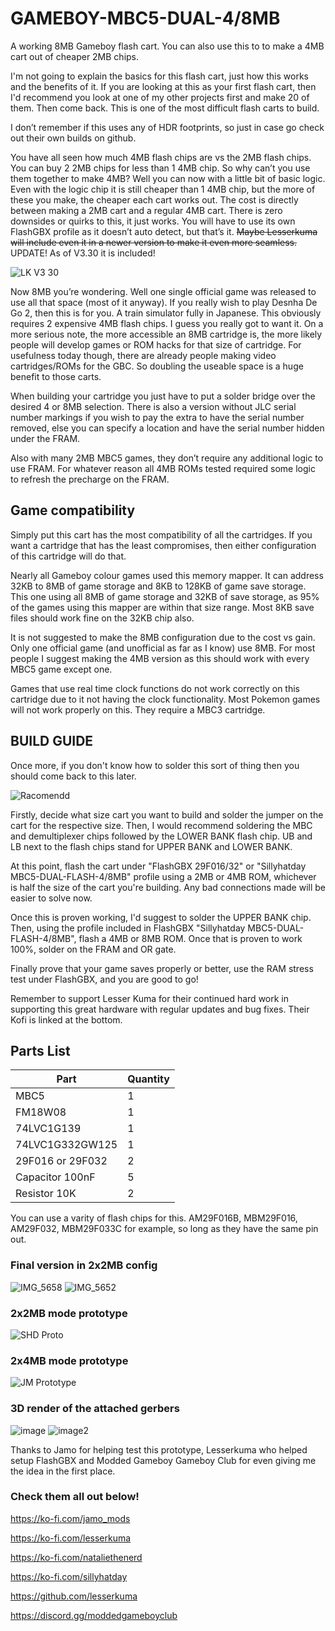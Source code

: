 # GAMEBOY-MBC5-DUAL-4/8MB
A working 8MB Gameboy flash cart. You can also use this to to make a 4MB cart out of cheaper 2MB chips.

I'm not going to explain the basics for this flash cart, just how this works and the benefits of it. If you are looking at this as your first flash cart, then I'd recommend you look at one of my other projects first and make 20 of them. Then come back. This is one of the most difficult flash carts to build.

I don’t remember if this uses any of HDR footprints, so just in case go check out their own builds on github.

You have all seen how much 4MB flash chips are vs the 2MB flash chips. You can buy 2 2MB chips for less than 1 4MB chip. So why can’t you use them together to make 4MB? Well you can now with a little bit of basic logic. Even with the logic chip it is still cheaper than 1 4MB chip, but the more of these you make, the cheaper each cart works out. The cost is directly between making a 2MB cart and a regular 4MB cart. There is zero downsides or quirks to this, it just works. You will have to use its own FlashGBX profile as it doesn’t auto detect, but that’s it. ~~Maybe Lesserkuma will include even it in a newer version to make it even more seamless.~~ UPDATE! As of V3.30 it is included!

![LK V3 30](https://github.com/sillyhatday/GAMEBOY-MBC5-DUAL-4_8MB/assets/65309612/78d43b0f-2e17-4e5c-9316-7730b43ccd07)

Now 8MB you’re wondering. Well one single official game was released to use all that space (most of it anyway). If you really wish to play Desnha De Go 2, then this is for you. A train simulator fully in Japanese. This obviously requires 2 expensive 4MB flash chips. I guess you really got to want it. On a more serious note, the more accessible an 8MB cartridge is, the more likely people will develop games or ROM hacks for that size of cartridge. For usefulness today though, there are already people making video cartridges/ROMs for the GBC. So doubling the useable space is a huge benefit to those carts.

When building your cartridge you just have to put a solder bridge over the desired 4 or 8MB selection. There is also a version without JLC serial number markings if you wish to pay the extra to have the serial number removed, else you can specify a location and have the serial number hidden under the FRAM.

Also with many 2MB MBC5 games, they don’t require any additional logic to use FRAM. For whatever reason all 4MB ROMs tested required some logic to refresh the precharge on the FRAM.

## Game compatibility
Simply put this cart has the most compatibility of all the cartridges. If you want a cartridge that has the least compromises, then either configuration of this cartridge will do that.

Nearly all Gameboy colour games used this memory mapper. It can address 32KB to 8MB of game storage and 8KB to 128KB of game save storage. This one using all 8MB of game storage and 32KB of save storage, as 95% of the games using this mapper are within that size range. Most 8KB save files should work fine on the 32KB chip also.

It is not suggested to make the 8MB configuration due to the cost vs gain. Only one official game (and unofficial as far as I know) use 8MB. For most people I suggest making the 4MB version as this should work with every MBC5 game except one.

Games that use real time clock functions do not work correctly on this cartridge due to it not having the clock functionality. Most Pokemon games will not work properly on this. They require a MBC3 cartridge.


## BUILD GUIDE

Once more, if you don't know how to solder this sort of thing then you should come back to this later.

![Racomendd](https://github.com/sillyhatday/GAMEBOY-FLASHCART-MBC5-DUAL-FLASH-4-8MB/assets/65309612/815020d6-9d19-4641-8ca3-6ea37c257a56)

Firstly, decide what size cart you want to build and solder the jumper on the cart for the respective size. Then, I would recommend soldering the MBC and demultiplexer chips followed by the LOWER BANK flash chip. UB and LB next to the flash chips stand for UPPER BANK and LOWER BANK.

At this point, flash the cart under "FlashGBX 29F016/32" or "Sillyhatday MBC5-DUAL-FLASH-4/8MB" profile using a 2MB or 4MB ROM, whichever is half the size of the cart you're building. Any bad connections made will be easier to solve now.

Once this is proven working, I'd suggest to solder the UPPER BANK chip. Then, using the profile included in FlashGBX "Sillyhatday MBC5-DUAL-FLASH-4/8MB", flash a 4MB or 8MB ROM. Once that is proven to work 100%, solder on the FRAM and OR gate.

Finally prove that your game saves properly or better, use the RAM stress test under FlashGBX, and you are good to go!

Remember to support Lesser Kuma for their continued hard work in supporting this great hardware with regular updates and bug fixes. Their Kofi is linked at the bottom.

## Parts List

| Part | Quantity |
|------|----------|
| MBC5 | 1 |
| FM18W08 | 1 |
| 74LVC1G139 | 1 |
| 74LVC1G332GW125 | 1 |
| 29F016 or 29F032 | 2 |
| Capacitor 100nF | 5 |
| Resistor 10K | 2 |

You can use a varity of flash chips for this. AM29F016B, MBM29F016, AM29F032, MBM29F033C for example, so long as they have the same pin out.
### Final version in 2x2MB config
![IMG_5658](https://github.com/sillyhatday/GAMEBOY-FLASHCART-MBC5-DUAL-FLASH-4-8MB/assets/65309612/72163434-7865-4c13-bdaa-4ec5b58a38fa)
![IMG_5652](https://github.com/sillyhatday/GAMEBOY-FLASHCART-MBC5-DUAL-FLASH-4-8MB/assets/65309612/7c0b5e94-a9e7-4a41-8f7e-5831737e5a58)

### 2x2MB mode prototype
![SHD Proto](https://github.com/sillyhatday/GAMEBOY-FLASHCART-MBC5-DUAL-FLASH-4-8MB/assets/65309612/5d0126c4-fa22-4488-836b-ad33e03c95ef)

### 2x4MB mode prototype
![JM Prototype](https://github.com/sillyhatday/GAMEBOY-FLASHCART-MBC5-DUAL-FLASH-4-8MB/assets/65309612/d2490f02-4f30-4c4f-aaee-5c836a3d6c7b)

### 3D render of the attached gerbers
![image](https://github.com/sillyhatday/GAMEBOY-FLASHCART-MBC5-DUAL-FLASH-4-8MB/assets/65309612/58a8015d-0c31-4e0b-aa61-b199808d9987)
![image2](https://github.com/sillyhatday/GAMEBOY-FLASHCART-MBC5-DUAL-FLASH-4-8MB/assets/65309612/e59a21e6-7a26-43a1-b3d7-ffb42e88c59d)

Thanks to Jamo for helping test this prototype, Lesserkuma who helped setup FlashGBX and Modded Gameboy Gameboy Club for even giving me the idea in the first place.

### Check them all out below!

https://ko-fi.com/jamo_mods

https://ko-fi.com/lesserkuma

https://ko-fi.com/nataliethenerd

https://ko-fi.com/sillyhatday

https://github.com/lesserkuma

https://discord.gg/moddedgameboyclub
